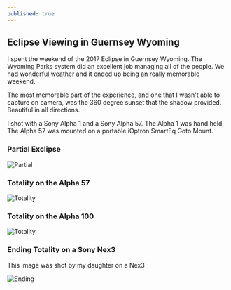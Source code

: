 ```yaml
---
published: true
---
```

## Eclipse Viewing in Guernsey Wyoming

I spent the weekend of the 2017 Eclipse in Guernsey Wyoming.  The Wyoming Parks system did an excellent job managing all of the people.  We had wonderful weather and it ended up being an really memorable weekend.

The most memorable part of the experience, and one that I wasn't able to capture on camera, was the 360 degree sunset that the shadow provided.  Beautiful in all directions.

I shot with a Sony Alpha 1 and a Sony Alpha 57.  The Alpha 1 was hand held.  The Alpha 57 was mounted on a portable iOptron SmartEq Goto Mount.

### Partial Exclipse
![Partial]({{site.baseurl}}//images//20170821//partial1.jpg)

### Totality on the Alpha 57
![Totality]({{site.baseurl}}//images//20170821//total1.jpg)

### Totality on the Alpha 100
![Totality]({{site.baseurl}}//images//20170821//total2.jpg)

### Ending Totality on a Sony Nex3
This image was shot by my daughter on a Nex3

![Ending]({{site.baseurl}}//images//20170821//endingtotality.jpg)
